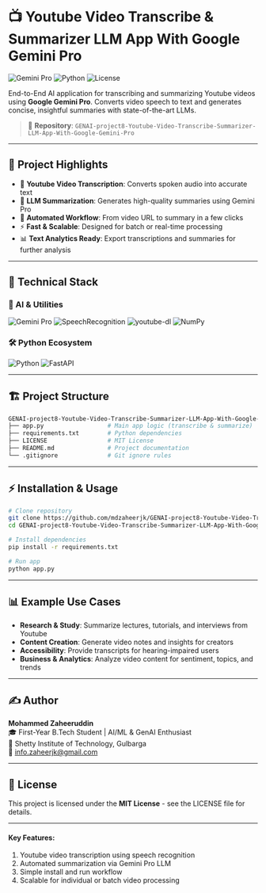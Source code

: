 # 📺 Youtube Video Transcribe & Summarizer LLM App With Google Gemini Pro

![Gemini Pro](https://img.shields.io/badge/Gemini_Pro-LLM-purple)
![Python](https://img.shields.io/badge/Python-3.8%2B-brightgreen)
![License](https://img.shields.io/badge/License-MIT-orange)

End-to-End AI application for transcribing and summarizing Youtube videos using **Google Gemini Pro**. Converts video speech to text and generates concise, insightful summaries with state-of-the-art LLMs.

> 📁 **Repository**: `GENAI-project8-Youtube-Video-Transcribe-Summarizer-LLM-App-With-Google-Gemini-Pro`

---

## 🚀 Project Highlights

- 🎥 **Youtube Video Transcription**: Converts spoken audio into accurate text
- 📝 **LLM Summarization**: Generates high-quality summaries using Gemini Pro
- 🤖 **Automated Workflow**: From video URL to summary in a few clicks
- ⚡ **Fast & Scalable**: Designed for batch or real-time processing
- 📊 **Text Analytics Ready**: Export transcriptions and summaries for further analysis

---

## 🧠 Technical Stack

### 🦾 AI & Utilities
![Gemini Pro](https://img.shields.io/badge/Gemini_Pro-LLM-purple)
![SpeechRecognition](https://img.shields.io/badge/SpeechRecognition-3.8+-blue)
![youtube-dl](https://img.shields.io/badge/youtube--dl-2021.12+-red)
![NumPy](https://img.shields.io/badge/NumPy-1.21+-yellow)

### 🛠️ Python Ecosystem
![Python](https://img.shields.io/badge/Python-3.8%2B-brightgreen)
![FastAPI](https://img.shields.io/badge/FastAPI-0.110+-green)

---

## 🏗️ Project Structure

```bash
GENAI-project8-Youtube-Video-Transcribe-Summarizer-LLM-App-With-Google-Gemini-Pro/
├── app.py                  # Main app logic (transcribe & summarize)
├── requirements.txt        # Python dependencies
├── LICENSE                 # MIT License
├── README.md               # Project documentation
└── .gitignore              # Git ignore rules
```

---

## ⚡ Installation & Usage

```bash
# Clone repository
git clone https://github.com/mdzaheerjk/GENAI-project8-Youtube-Video-Transcribe-Summarizer-LLM-App-With-Google-Gemini-Pro.git
cd GENAI-project8-Youtube-Video-Transcribe-Summarizer-LLM-App-With-Google-Gemini-Pro

# Install dependencies
pip install -r requirements.txt

# Run app
python app.py
```

---

## 📊 Example Use Cases

- **Research & Study**: Summarize lectures, tutorials, and interviews from Youtube
- **Content Creation**: Generate video notes and insights for creators
- **Accessibility**: Provide transcripts for hearing-impaired users
- **Business & Analytics**: Analyze video content for sentiment, topics, and trends

---

## ✍️ Author

**Mohammed Zaheeruddin**  
🎓 First-Year B.Tech Student | AI/ML & GenAI Enthusiast  
🏫 Shetty Institute of Technology, Gulbarga  
📧 info.zaheerjk@gmail.com

---

## 📜 License

This project is licensed under the **MIT License** - see the LICENSE file for details.

---

#### Key Features:
1. Youtube video transcription using speech recognition
2. Automated summarization via Gemini Pro LLM
3. Simple install and run workflow
4. Scalable for individual or batch video processing
